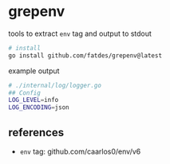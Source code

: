 # grepenv

tools to extract `env` tag and output to stdout

```bash
# install
go install github.com/fatdes/grepenv@latest
```

example output
```bash
# ./internal/log/logger.go
## Config
LOG_LEVEL=info
LOG_ENCODING=json
```

## references

- `env` tag: github.com/caarlos0/env/v6
